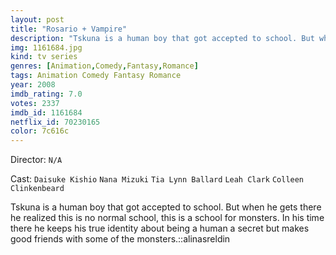 ```yaml
---
layout: post
title: "Rosario + Vampire"
description: "Tskuna is a human boy that got accepted to school. But when he gets there he realized this is no normal school, this is a school for monsters. In his time there he keeps his true identity about being a human a secret but makes good friends with some of the monsters..."
img: 1161684.jpg
kind: tv series
genres: [Animation,Comedy,Fantasy,Romance]
tags: Animation Comedy Fantasy Romance 
year: 2008
imdb_rating: 7.0
votes: 2337
imdb_id: 1161684
netflix_id: 70230165
color: 7c616c
---
```

Director: `N/A`  

Cast: `Daisuke Kishio` `Nana Mizuki` `Tia Lynn Ballard` `Leah Clark` `Colleen Clinkenbeard` 

Tskuna is a human boy that got accepted to school. But when he gets there he realized this is no normal school, this is a school for monsters. In his time there he keeps his true identity about being a human a secret but makes good friends with some of the monsters.::alinasreldin